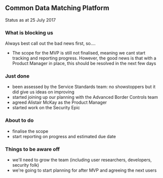 ## Common Data Matching Platform
Status as at 25 July 2017

### What is blocking us
Always best call out the bad news first, so....

- The scope for the MVP is still not finalised, meaning we cant start tracking and reporting progress. However, the good news is that with a Product Manager in place, this should be resolved in the next few days

### Just done
 
 - been assessed by the Service Standards team: no showstoppers but it did give us ideas on improving
 - started joining up our planning with the Advanced Border Controls team
 - agreed Alistair McKay as the Product Manager
 - started work on the Security Epic

### About to do

- finalise the scope
- start reporting on progress and estimated due date

### Things to be aware off

- we'll need to grow the team (including user researchers, developers, security folk)
- we're going to start planning for after MVP and agreeing the next users
